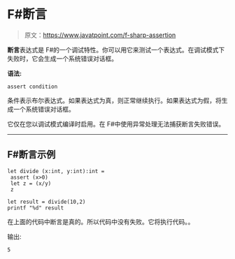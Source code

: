 # F#断言

> 原文：<https://www.javatpoint.com/f-sharp-assertion>

**断言**表达式是 F#的一个调试特性。你可以用它来测试一个表达式。在调试模式下失败时，它会生成一个系统错误对话框。

**语法:**

```
assert condition

```

条件表示布尔表达式。如果表达式为真，则正常继续执行。如果表达式为假，将生成一个系统错误对话框。

它仅在您以调试模式编译时启用。在 F#中使用异常处理无法捕获断言失败错误。

* * *

## F#断言示例

```
let divide (x:int, y:int):int =
 assert (x>0)
 let z = (x/y)
 z

let result = divide(10,2)
printf "%d" result

```

在上面的代码中断言是真的。所以代码中没有失败。它将执行代码。。

输出:

```
5

```